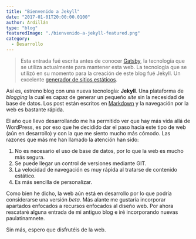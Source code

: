 ```yaml
---
title: "Bienvenido a Jekyll"
date: "2017-01-01T20:00:00.0100"
author: Ardillán
type: "blog"
featuredImage: "./bienvenido-a-jekyll-featured.png"
category:
  - Desarrollo
---
```


> Esta entrada fué escrita antes de conocer [Gatsby](bienvenido-a-gatsby/), la tecnología que se utiliza actualmente para mantener esta web. La tecnología que se utilizó en su momento para la creación de este blog fué Jekyll. Un excelente [generador de sitios estáticos](https://jekyllrb.com/).

Así es, estreno blog con una nueva tecnología: **Jekyll**. Una plataforma de _blogging_ la cual es capaz de generar un pequeño _site_ sin la necesidad de base de datos. Los post están escritos en [Markdown](https://es.wikipedia.org/wiki/Markdown) y la navegación por la web es bastante rápida.

El año que llevo desarrollando me ha permitido ver que hay más vida allá de WordPress, es por eso que he decidido dar el paso hacia este tipo de web (aún en desarrollo) y con la que me siento mucho más cómodo. Las razones que más me han llamado la atención han sido:

1. No es necesario el uso de base de datos, por lo que la web es mucho más segura.
2. Se puede llegar un control de versiones mediante GIT.
3. La velocidad de navegación es muy rápida al tratarse de contenido estático.
4. Es más sencilla de personalizar.

Como bien he dicho, la web aún está en desarrollo por lo que podría considerarse una versión _beta_. Más alante me gustaría incorporar apartados enfocados a recursos enfocados al diseño web. Por ahora rescataré alguna entrada de mi antiguo blog e iré incorporando nuevas paulatinamnete.

Sin más, espero que disfrutéis de la web.
